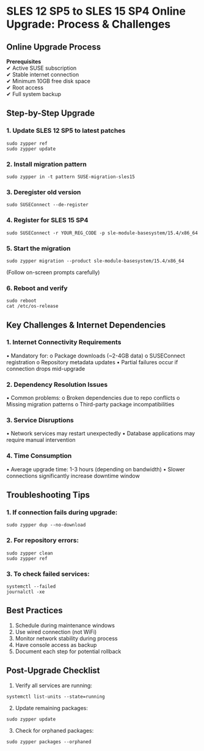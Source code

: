 # SLES 12 SP5 to SLES 15 SP4 Online Upgrade: Process & Challenges
## Online Upgrade Process
**Prerequisites**  </br>
✔ Active SUSE subscription  </br>
✔ Stable internet connection  </br>
✔ Minimum 10GB free disk space  </br>
✔ Root access  </br>
✔ Full system backup
## Step-by-Step Upgrade
### 1.	Update SLES 12 SP5 to latest patches
```
sudo zypper ref
sudo zypper update
```
### 2.	Install migration pattern
```
sudo zypper in -t pattern SUSE-migration-sles15
```
### 3.	Deregister old version
```
sudo SUSEConnect --de-register
```
### 4.	Register for SLES 15 SP4
```
sudo SUSEConnect -r YOUR_REG_CODE -p sle-module-basesystem/15.4/x86_64
```
### 5.	Start the migration
```
sudo zypper migration --product sle-module-basesystem/15.4/x86_64
```
(Follow on-screen prompts carefully)
### 6.	Reboot and verify
```
sudo reboot
cat /etc/os-release
```
## Key Challenges & Internet Dependencies
### 1. Internet Connectivity Requirements
•	Mandatory for:
  o	Package downloads (~2-4GB data)
  o	SUSEConnect registration
  o	Repository metadata updates
•	Partial failures occur if connection drops mid-upgrade
### 2. Dependency Resolution Issues
•	Common problems:
  o	Broken dependencies due to repo conflicts
  o	Missing migration patterns
  o	Third-party package incompatibilities
### 3. Service Disruptions
•	Network services may restart unexpectedly
•	Database applications may require manual intervention
### 4. Time Consumption
•	Average upgrade time: 1-3 hours (depending on bandwidth)
•	Slower connections significantly increase downtime window
## Troubleshooting Tips
### 1.	If connection fails during upgrade:
```
sudo zypper dup --no-download
```
### 2.	For repository errors:
```
sudo zypper clean
sudo zypper ref
```
### 3.	To check failed services:
```
systemctl --failed
journalctl -xe
```
## Best Practices
1.	Schedule during maintenance windows </br>
2.	Use wired connection (not WiFi)  </br>
3.	Monitor network stability during process  </br>
4.	Have console access as backup  </br>
5.	Document each step for potential rollback  </br>
## Post-Upgrade Checklist
1.	Verify all services are running:
```
systemctl list-units --state=running
```
2.	Update remaining packages:
```
sudo zypper update
```
3.	Check for orphaned packages:
```
sudo zypper packages --orphaned
```
